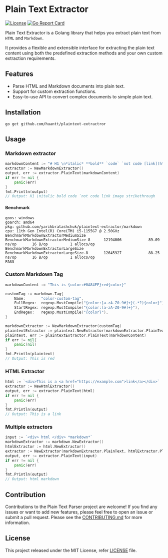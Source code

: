 # Plain Text Extractor
[![License](https://img.shields.io/badge/License-MIT-blue.svg)](https://opensource.org/licenses/MIT)
[![Go Report Card](https://goreportcard.com/badge/github.com/yarikbratashchuk/plaintext-extractor)](https://goreportcard.com/report/github.com/yarikbratashchuk/plaintext-extractor)

Plain Text Extractor is a Golang library that helps you extract plain text from `HTML` and `Markdown`. 

It provides a flexible and extensible interface for extracting the plain text content using both the predefined extraction methods and your own custom extraction requirements.

## Features
- Parse HTML and Markdown documents into plain text.
- Support for custom extraction functions.
- Easy-to-use API to convert complex documents to simple plain text.

## Installation
```shell
go get github.com/huantt/plaintext-extractror
```

## Usage
### Markdown extractor
```go
markdownContent := "# H1 \n*italic* **bold** `code` `not code [link](https://example.com) ![image](https://image.com/image.png) ~~strikethrough~~"
extractor := NewMarkdownExtractor()
output, err := extractor.PlainText(markdownContent)
if err != nil {
    panic(err)
}
fmt.Println(output)
// Output: H1 \nitalic bold code `not code link image strikethrough
```
#### Benchmark
```shell
goos: windows
goarch: amd64
pkg: github.com/yarikbratashchuk/plaintext-extractor/markdown
cpu: 11th Gen Intel(R) Core(TM) i5-1155G7 @ 2.50GHz
BenchmarkMarkdownExtractorMediumSize
BenchmarkMarkdownExtractorMediumSize-8   	12194006	        89.09 ns/op	      16 B/op	       1 allocs/op
BenchmarkMarkdownExtractorLargeSize
BenchmarkMarkdownExtractorLargeSize-8    	12645927	        88.25 ns/op	      16 B/op	       1 allocs/op
PASS
```

### Custom Markdown Tag
```go
markdownContent := "This is {color:#0A84FF}red{color}"

customTag := markdown.Tag{
    Name:       "color-custom-tag",
    FullRegex:  regexp.MustCompile("{color:[a-zA-Z0-9#]+}(.*?){color}"),
    StartRegex: regexp.MustCompile("{color:[a-zA-Z0-9#]+}"),
    EndRegex:   regexp.MustCompile("{color}"),
}

markdownExtractor := NewMarkdownExtractor(customTag)
plaintextExtractor := plaintext.NewExtractor(markdownExtractor.PlainText)
plaintext, err := plaintextExtractor.PlainText(markdownContent)
if err != nil{
    panic(nil)
}
fmt.Println(plaintext)
// Output: This is red
```

### HTML Extractor
```go
html := `<div>This is a <a href="https://example.com">link</a></div>`
extractor := NewHtmlExtractor()
output, err := extractor.PlainText(html)
if err != nil {
    panic(err)
}
fmt.Println(output)
// Output: This is a link
```

### Multiple extractors
```go
input := `<div> html </div> *markdown*`
markdownExtractor := markdown.NewExtractor()
htmlExtractor := html.NewExtractor()
extractor := NewExtractor(markdownExtractor.PlainText, htmlExtractor.PlainText)
output, err := extractor.PlainText(input)
if err != nil {
    panic(err)
}
fmt.Println(output)
// Output: html markdown
```

## Contribution
Contributions to the Plain Text Parser project are welcome!
If you find any issues or want to add new features, please feel free to open an issue or submit a pull request. 
Please see the [CONTRIBUTING.md](./CONTRIBUTING.md) for more information.

## License
This project released under the MIT License, refer [LICENSE](./LICENSE.md) file.